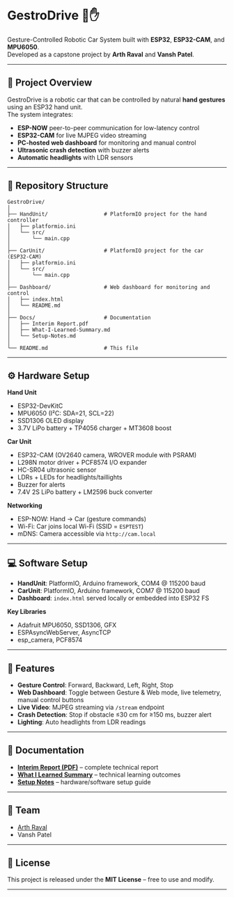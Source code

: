 # GestroDrive 🚗✋

Gesture-Controlled Robotic Car System built with **ESP32**, **ESP32-CAM**, and **MPU6050**.  
Developed as a capstone project by **Arth Raval** and **Vansh Patel**.  

---

## 📌 Project Overview
GestroDrive is a robotic car that can be controlled by natural **hand gestures** using an ESP32 hand unit.  
The system integrates:
- **ESP-NOW** peer-to-peer communication for low-latency control  
- **ESP32-CAM** for live MJPEG video streaming  
- **PC-hosted web dashboard** for monitoring and manual control  
- **Ultrasonic crash detection** with buzzer alerts  
- **Automatic headlights** with LDR sensors  

---

## 📂 Repository Structure

```text
GestroDrive/
│
├── HandUnit/                  # PlatformIO project for the hand controller
│   ├── platformio.ini
│   └── src/
│       └── main.cpp
│
├── CarUnit/                   # PlatformIO project for the car (ESP32-CAM)
│   ├── platformio.ini
│   └── src/
│       └── main.cpp
│
├── Dashboard/                 # Web dashboard for monitoring and control
│   ├── index.html
│   └── README.md
│
├── Docs/                      # Documentation
│   ├── Interim Report.pdf
│   ├── What-I-Learned-Summary.md
│   └── Setup-Notes.md
│
└── README.md                  # This file
```
---

## ⚙️ Hardware Setup
**Hand Unit**
- ESP32-DevKitC  
- MPU6050 (I²C: SDA=21, SCL=22)  
- SSD1306 OLED display  
- 3.7V LiPo battery + TP4056 charger + MT3608 boost  

**Car Unit**
- ESP32-CAM (OV2640 camera, WROVER module with PSRAM)  
- L298N motor driver + PCF8574 I/O expander  
- HC-SR04 ultrasonic sensor  
- LDRs + LEDs for headlights/taillights  
- Buzzer for alerts  
- 7.4V 2S LiPo battery + LM2596 buck converter  

**Networking**
- ESP-NOW: Hand → Car (gesture commands)  
- Wi-Fi: Car joins local Wi-Fi (SSID = `ESPTEST`)  
- mDNS: Camera accessible via `http://cam.local`  

---

## 💻 Software Setup
- **HandUnit**: PlatformIO, Arduino framework, COM4 @ 115200 baud  
- **CarUnit**: PlatformIO, Arduino framework, COM7 @ 115200 baud  
- **Dashboard**: `index.html` served locally or embedded into ESP32 FS  

**Key Libraries**
- Adafruit MPU6050, SSD1306, GFX  
- ESPAsyncWebServer, AsyncTCP  
- esp_camera, PCF8574  

---

## 🚀 Features
- **Gesture Control**: Forward, Backward, Left, Right, Stop  
- **Web Dashboard**: Toggle between Gesture & Web mode, live telemetry, manual control buttons  
- **Live Video**: MJPEG streaming via `/stream` endpoint  
- **Crash Detection**: Stop if obstacle ≤30 cm for ≥150 ms, buzzer alert  
- **Lighting**: Auto headlights from LDR readings  

---

## 📖 Documentation
- **[Interim Report (PDF)](Docs/Interim%20Report.pdf)** – complete technical report  
- **[What I Learned Summary](Docs/What-I-Learned-Summary.md)** – technical learning outcomes  
- **[Setup Notes](Docs/Setup-Notes.md)** – hardware/software setup guide  

---

## 👥 Team
- [Arth Raval](https://github.com/arth-7)  
- Vansh Patel  

---

## 📜 License
This project is released under the **MIT License** – free to use and modify.  

---
